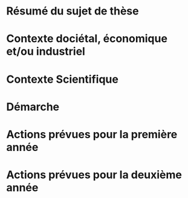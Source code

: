 # Résumé du sujet de thèse

# Contexte dociétal, économique et/ou industriel

# Contexte Scientifique

# Démarche

# Actions prévues pour la première année

# Actions prévues pour la deuxième année